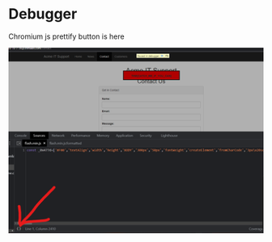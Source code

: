 # Debugger

Chromium js prettify button is here

![](../../attachment/bb48e420e9282474eb84279acc0d936e.png)